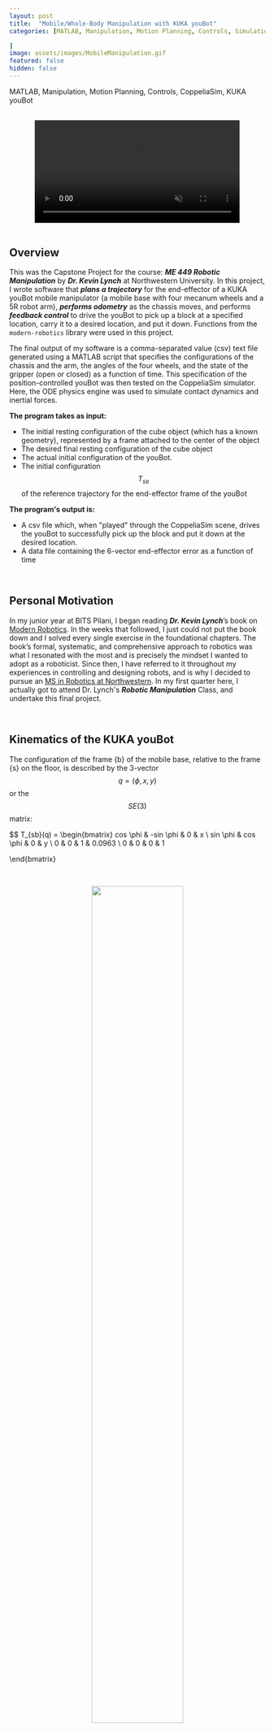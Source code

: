 ```yaml
---
layout: post
title:  "Mobile/Whole-Body Manipulation with KUKA youBot"
categories: [MATLAB, Manipulation, Motion Planning, Controls, Simulation, Wheeled Locomotion, CoppeliaSim, KUKA youBot, Data Structures

]
image: assets/images/MobileManipulation.gif
featured: false
hidden: false
---
```


MATLAB, Manipulation, Motion Planning, Controls, CoppeliaSim, KUKA youBot

<br>

<div align="center">
<video width="80%" controls loop autoplay muted>
    <source src="https://github.com/GogiPuttar/adityanairswebsite.github.io/assets/59332714/a663013e-a913-4e6c-8d2e-881ea00691ce" type="video/mp4">
</video>
</div>

<br>

## Overview
This was the Capstone Project for the course: ***ME 449 Robotic Manipulation*** by ***Dr. Kevin Lynch*** at Northwestern University.
In this project, I wrote software that ***plans a trajectory*** for the end-effector of a KUKA youBot mobile manipulator (a mobile base with four mecanum wheels and a 5R robot arm), ***performs odometry*** as the chassis moves, and performs ***feedback control*** to drive the youBot to pick up a block at a specified location, carry it to a desired location, and put it down.
Functions from the `modern-robotics` library were used in this project. 

The final output of my software is a comma-separated value (csv) text file generated using a MATLAB script that specifies the configurations of the chassis and the arm, the angles of the four wheels, and the state of the gripper (open or closed) as a function of time. 
This specification of the position-controlled youBot was then tested on the CoppeliaSim simulator.
Here, the ODE physics engine was used to simulate contact dynamics and inertial forces.

**The program takes as input:**

- The initial resting configuration of the cube object (which has a known geometry), represented by a frame attached to the center of the object
- The desired final resting configuration of the cube object
- The actual initial configuration of the youBot.
- The initial configuration $$T_{se}$$ of the reference trajectory for the end-effector frame of the youBot 

**The program's output is:**

- A csv file which, when "played" through the CoppeliaSim scene, drives the youBot to successfully pick up the block and put it down at the desired location.
- A data file containing the 6-vector end-effector error as a function of time

<br>

## Personal Motivation

In my junior year at BITS Pilani, I began reading ***Dr. Kevin Lynch***’s book on [Modern Robotics](https://hades.mech.northwestern.edu/index.php/Modern_Robotics). 
In the weeks that followed, I just could not put the book down and I solved every single exercise in the foundational chapters.
The book’s formal, systematic, and comprehensive approach to robotics was what I resonated with the most and is precisely the mindset I wanted to adopt as a roboticist.
Since then, I have referred to it throughout my experiences in controlling and designing robots, and is why I decided to pursue an [MS in Robotics at Northwestern](https://www.mccormick.northwestern.edu/robotics/).
In my first quarter here, I actually got to attend Dr. Lynch's ***Robotic Manipulation*** Class, and undertake this final project.

<br>

## Kinematics of the KUKA youBot

The configuration of the frame {b} of the mobile base, relative to the frame {s} on the floor, is described by the 3-vector $$q = (\phi, x, y)$$ or the $$SE(3)$$ matrix:

$$
T_{sb}(q) = 
\begin{bmatrix}
cos \phi & -sin \phi & 0 & x \\
sin \phi & cos \phi & 0 & y \\
0 & 0 & 1 & 0.0963 \\
0 & 0 & 0 & 1

\end{bmatrix}

<br>

<figure align = "center">
    <img src="https://hades.mech.northwestern.edu/images/thumb/3/33/Yb-book.png/1200px-Yb-book.png" width="65%"/>
    <figcaption><em>Fig. 1. This figure illustrates the arm at its home configuration (all joint angles zero) and the frames {s}, {b}, {0}, and {e}. For the image on the right, joint axes 1 and 5 (not shown) point upward and joint axes 2, 3, and 4 are out of the screen. 
    <a href="https://hades.mech.northwestern.edu/index.php/File:Yb-book.png" target="_blank">[Image Source]</a></em></figcaption>
</figure>

<br>

$$

The wheel numbering and forward driving and "free sliding" direction $$\gamma$$ of each wheel is indicated as:

<br>

<figure align = "center">
    <img src="https://github.com/GogiPuttar/adityanairswebsite.github.io/blob/main/assets/images/MobileBase.png?raw=true" width="65%"/>
    <figcaption><em>Fig. 2. Top view of the mobile base. 
    <a href="https://hades.mech.northwestern.edu/index.php/File:Yb-book.png" target="_blank">[Image Source]</a></em></figcaption>
</figure>

<br>



## Dynamics Simulation in CoppeliaSim

The CoppeliaSim scene used for the capstone project is the first scene in which we've used CoppeliaSim's ability to simulate bodies in contact. 
A "physics engine" simulates the motions of bodies when forces are applied to them, and when they make contact or collide with each other. 
Physics engines also handle articulated bodies with joints and other constraints.
Here, ODE has been used as the physics engine.

### Rigid Bodies
In CoppeliaSim, each rigid body is classified as either **respondable** or **non-respondable**:

- **respondable**: The body can make contact and collide with other bodies.
- **non-respondable**: The body can pass through other bodies.
Thus if a respondable body and a non-respondable body overlap, or if two non-respondable bodies overlap, there is no collision. If two respondable bodies make contact, however, forces will try to keep them from penetrating each other.

In this scene, only the floor, the gripper fingers, and the cube are respondable. All other bodies are non-respondable.

In addition, each rigid body can be classified as **dynamic** or **non-dynamic**:

- **dynamic**: The body has mass and inertial properties that are used to compute its motion. For example, as shown in the image to the right, you can click on "Cuboid_initial" to learn about the mass properties of the cube in Scene 6. You can also learn about material properties, like "friction values." (The simulated friction coefficient of two bodies in contact is calculated as the product of the friction values of the two materials. This is a simple, but non-physical, way to come up with a friction coefficient for two bodies in contact without having to specify a friction coefficient for every possible pair of materials in contact.)
- **non-dynamic**: The body's motion is not computed according to dynamics computed by the physics engine.

In this scene, only the gripper fingers and the cube are dynamic. 

### Joints
In this scene, each joint is either in **torque/force mode** or **passive mode**:

- **torque/force mode**: In torque/force mode, the motion of the joint is controlled by a torque or force applied by an actuator, possibly governed by a PID control law, for example.
- **passive mode**: In this mode, the joint is kinematically controlled to go to specified positions, without reference to forces or torques.

In this scene, all joints are in passive mode, except for the two joints controlling the gripper motion.
The PID control dynamics for these passive joints has been simulated directly in the trajectory generator.

<br>

## Trajectory Generation

The code pieces together a reference trajectory using various keyframes as a ***Quintic Via Point Trajectory***. 
Let the trajectory be specified by $$k$$ via points, with the start point occurring at $$T_1 = 0$$ and the final point at $$T_k = T$$.
At each via point $$i ∈ {1, . . . , k}$$, the user specifies the desired
position $$β(T_i) = β_i$$ and velocity $$\dot{\beta}(T_i) = \dot{β}_i$$.
The trajectory has $$k −1$$ segments, and the duration of segment $$j ∈ {1, . . . , k − 1}$$ is $$∆T_j = T_j+1 − T_j$$. The joint
trajectory during segment j is expressed as the $$5^{th}$$-order polynomial:

$$
\beta(T_j + ∆t) = a_{j0} + a_{j1}∆t + a_{j2}∆t^2 + a_{j3}∆t^3
$$.

Here,

$$
\begin{align*}
a_{j0} &= β_j,\\
a_{j1} &= \dot{β}_j, \\
a_{j2} &= \frac{3\beta_{j+1} - 3\beta_{j} - 2\dot{\beta_j}∆T_j - 2\dot{\beta}_{j+1}∆T_j}{∆T_j^2}, \\
a_{j3} &= \frac{2\beta_{j} + (\dot{\beta}_{j} + 2\dot{\beta}_{j+1})∆T_j - 2\beta_{j+1}}{∆T_j^3}.
\end{align*}
$$

The 8 segments of the trajectory comprise:

1. Moving the gripper from its initial configuration to a "standoff" configuration above the block.
2. Moving the gripper down to the grasp position.
3. Closing the gripper.
4. Moving the gripper back up to the "standoff" configuration.
5. Moving the gripper to a "standoff" configuration above the final configuration.
6. Moving the gripper to the final configuration of the object.
7. Opening the gripper.
8. Moving the gripper back to the "standoff" configuration.

<br>

<figure align = "center">
    <img src="https://hades.mech.northwestern.edu/images/f/fc/Capstone-traj1.png" width="42%"/>
    <img src="https://hades.mech.northwestern.edu/images/6/68/Capstone-traj2.png" width="42%"/>
</figure>
<figure align = "center">
    <img src="https://hades.mech.northwestern.edu/images/2/2c/Capstone-traj3.png" width="42%"/>
    <img src="https://hades.mech.northwestern.edu/images/f/fe/Capstone-traj4.png" width="42%"/>
</figure>
<figure align = "center">
    <img src="https://hades.mech.northwestern.edu/images/f/f5/Capstone-traj5.png" width="42%"/>
    <img src="https://hades.mech.northwestern.edu/images/a/a2/Capstone-traj6.png" width="42%"/>
</figure>
<figure align = "center">
    <img src="https://hades.mech.northwestern.edu/images/4/4c/Capstone-traj7.png" width="42%"/>
    <img src="https://hades.mech.northwestern.edu/images/1/18/Capstone-traj8.png" width="42%"/>
    <figcaption><em>Fig. 3. The 8 segments of the KUKA youBot's trajectory. This picks the cube up and then places it at another location.
    <a href="https://hades.mech.northwestern.edu/index.php/Mobile_Manipulation_Capstone_2023" target="_blank">[Image Source]</a></em></figcaption>
</figure>

<br>

## Feedback Control

The feedback control law for the system:

$$
\mathcal{V}(t) = [Ad_{X^{-1}X_{d}}]\mathcal{V}_{d}(t) + K_{p}X_{err}(t) + K_i\int_{0}^{t}X_{err}(t)dt 
$$

takes in:

- $$X$$: the *actual* end effector configuration.
- $$X_d$$: the *desired* end effector configuration. And hence, $$X_{err} = log(X^{-1} X_d) $$
- $$X_{d,next}$$: the *desired* configuration at the next time step. And hence, $$[V_d] = (1/∆t)~log(X^{-1}_d X_{d,next})$$ 

to give us the commanded end-effector twist $$\mathcal{V}$$ at every time step.

<br>

<figure align = "center">
    <img src="https://hades.mech.northwestern.edu/images/1/13/Yb-fbtest-new.png" width="65%"/>
    <figcaption><em>Fig. 4. This figure illustrates a test for your FeedbackControl and Jacobian pseudoinverse functions. The current robot configuration is shown, as well as the current end-effector configuration, the current reference end-effector configuration, and the reference end-effector configuration at the next time-step.
    <a href="https://hades.mech.northwestern.edu/index.php/File:Yb-fbtest-new.png" target="_blank">[Image Source]</a></em></figcaption>
</figure>

<br>

To turn this into commanded wheel and arm joint speeds $$(u, \dot{\theta})$$, we use the pseudoinverse of the mobile manipulator Jacobian $$J_e(\theta)$$:

$$
\begin{bmatrix}
u \\
\dot{\theta}
\end{bmatrix}
=
J^{\dagger}_e(\theta) \dot{\theta}
$$

<br>

## Reference

1. [Mobile Manipulation Capstone 2023 - Northwestern Mechatronics Wiki](https://hades.mech.northwestern.edu/index.php/Mobile_Manipulation_Capstone_2023){:target="_blank" rel="noopener"}

<br>


